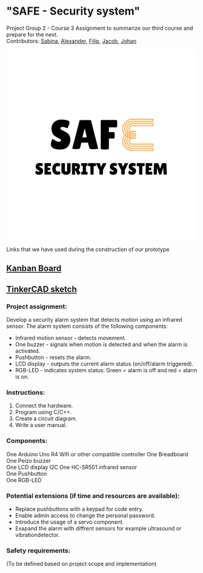 # "SAFE - Security system"   
Project Group 2 - Course 3
Assignment to summarize our third course and prepare for the next.  
Contributors: [Sabina](https://github.com/binasime), [Alexander](https://github.com/alexanderchasacademy), [Filip](https://github.com/Filipanderssondev),  [Jacob](https://github.com/jalis00), [Johan](https://github.com/bubba-94)  

![SAFE Security system](https://github.com/Filipanderssondev/course3_projectgroup2_security_system/blob/main/SAF.png)  

Links that we have used during the construction of our prototype
## [Kanban Board](https://github.com/users/Filipanderssondev/projects/6)

## [TinkerCAD sketch](https://www.tinkercad.com/things/5uBEkDFoMVf/editel?returnTo=%2Fdashboard%2Fcollections%2FlpoVdsgYDhd%2Fcircuits&sharecode=g7MacNAFKvwASCkBhs4NBxaIz7i4_q1bs9MvRA8sCxU)   

### Project assignment:  
Develop a security alarm system that detects motion using an infrared sensor. The alarm system consists of the following components:   
* Infrared motion sensor - detects movement.  
* One buzzer - signals when motion is detected and when the alarm is activated.
* Pushbutton - resets the alarm.    
* LCD display - outputs the current alarm status (on/off/alarm triggered).
* RGB-LED - indicates system status: Green = alarm is off and red = alarm is on.

### Instructions:
1. Connect the hardware.
2. Program using C/C++.
3. Create a circuit diagram.
4. Write a user manual.

### Components: 
One Arduino Uno R4 Wifi or other compatible controller
One Breadboard 
One Peizo buzzer    
One LCD display I2C
One HC-SR501 infrared sensor  
One Pushbutton  
One RGB-LED  

### Potential extensions (if time and resources are available):  

* Replace pushbuttons with a keypad for code entry.  
* Enable admin access to change the personal password.  
* Introduce the usage of a servo component.  
* Exapand the alarm with diffrent sensors for example ultrasound or vibrationdetector.  

### Safety requirements:  
(To be defined based on project scope and implementation)
